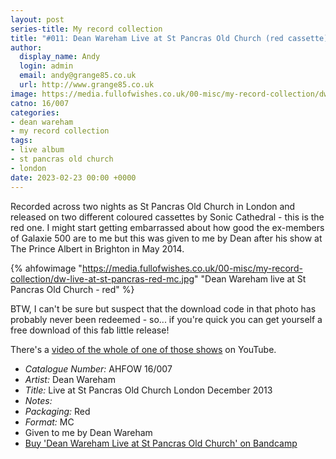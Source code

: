 ```yaml
---
layout: post
series-title: My record collection
title: "#011: Dean Wareham Live at St Pancras Old Church (red cassette)"
author:
  display_name: Andy
  login: admin
  email: andy@grange85.co.uk
  url: http://www.grange85.co.uk
image: https://media.fullofwishes.co.uk/00-misc/my-record-collection/dw-live-at-st-pancras-red-mc.jpg
catno: 16/007
categories:
- dean wareham
- my record collection
tags:
- live album
- st pancras old church
- london
date: 2023-02-23 00:00 +0000
---
```

Recorded across two nights as St Pancras Old Church in London and released on two different coloured cassettes by Sonic Cathedral - this is the red one. I might start getting embarrassed about how good the ex-members of Galaxie 500 are to me but this was given to me by Dean after his show at The Prince Albert in Brighton in May 2014.

{% ahfowimage "https://media.fullofwishes.co.uk/00-misc/my-record-collection/dw-live-at-st-pancras-red-mc.jpg" "Dean Wareham live at St Pancras Old Church - red" %}

BTW, I can't be sure but suspect that the download code in that photo has probably never been redeemed - so... if you're quick you can get yourself a free download of this fab little release!

There's a [video of the whole of one of those shows](https://www.youtube.com/watch?v=yttvsKGvGhw&list=PLgkLMlL-VFXsiKHn-ZsGdFpHHC26YkfbK) on YouTube.


 - *Catalogue Number:* AHFOW 16/007
 - *Artist:* Dean Wareham
 - *Title:* Live at St Pancras Old Church London December 2013
 - *Notes:* 
 - *Packaging:* Red
 - *Format:* MC
 - Given to me by Dean Wareham
 - [Buy 'Dean Wareham Live at St Pancras Old Church' on Bandcamp](https://soniccathedral.bandcamp.com/album/live-at-st-pancras-old-church-london-december-2013-2)
